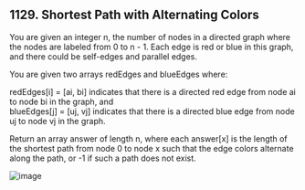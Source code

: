 ## 1129. Shortest Path with Alternating Colors

You are given an integer n, the number of nodes in a directed graph where the nodes are labeled from 0 to n - 1. Each edge is red or blue in this graph, and there could be self-edges and parallel edges.

You are given two arrays redEdges and blueEdges where:

redEdges[i] = [ai, bi] indicates that there is a directed red edge from node ai to node bi in the graph, and<br/>
blueEdges[j] = [uj, vj] indicates that there is a directed blue edge from node uj to node vj in the graph.<br/>

Return an array answer of length n, where each answer[x] is the length of the shortest path from node 0 to node x such that the edge colors alternate along the path, or -1 if such a path does not exist.

![image](https://user-images.githubusercontent.com/58635762/218261878-e932e91a-3b77-4d44-8407-99e667be46c9.png)
